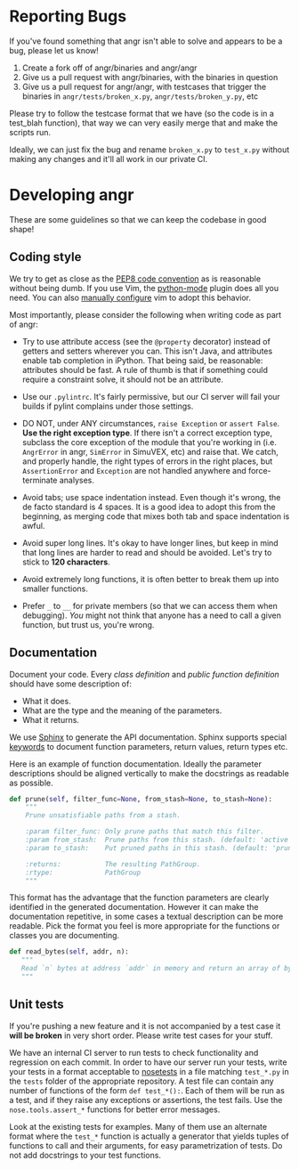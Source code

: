# Reporting Bugs

If you've found something that angr isn't able to solve and appears to be a bug, please let us know!

1. Create a fork off of angr/binaries and angr/angr
2. Give us a pull request with angr/binaries, with the binaries in question
3. Give us a pull request for angr/angr, with testcases that trigger the binaries in `angr/tests/broken_x.py`, `angr/tests/broken_y.py`, etc

Please try to follow the testcase format that we have (so the code is in a test_blah function), that way we can very easily merge that and make the scripts run.

Ideally, we can just fix the bug and rename `broken_x.py` to `test_x.py` without making any changes and it'll all work in our private CI.

# Developing angr

These are some guidelines so that we can keep the codebase in good shape!

## Coding style
We try to get as close as the [PEP8 code convention](http://legacy.python.org/dev/peps/pep-0008/) as is reasonable without being dumb. If you use Vim, the [python-mode](https://github.com/klen/python-mode) plugin does all you need. You can also [manually configure](https://wiki.python.org/moin/Vim) vim to adopt this behavior.

Most importantly, please consider the following when writing code as part of angr:

- Try to use attribute access (see the `@property` decorator) instead of getters and setters wherever you can. This isn't Java, and attributes enable tab completion in iPython. That being said, be reasonable: attributes should be fast. A rule of thumb is that if something could require a constraint solve, it should not be an attribute.

- Use our `.pylintrc`. It's fairly permissive, but our CI server will fail your builds if pylint complains under those settings.

- DO NOT, under ANY circumstances, `raise Exception` or `assert False`. **Use the right exception type**. If there isn't a correct exception type, subclass the core exception of the module that you're working in (i.e. `AngrError` in angr, `SimError` in SimuVEX, etc) and raise that. We catch, and properly handle, the right types of errors in the right places, but `AssertionError` and `Exception` are not handled anywhere and force-terminate analyses.

- Avoid tabs; use space indentation instead. Even though it's wrong, the de facto standard is 4 spaces. It is a good idea to adopt this from the beginning, as merging code that mixes both tab and space indentation is awful.

- Avoid super long lines. It's okay to have longer lines, but keep in mind that long lines are harder to read and should be avoided. Let's try to stick to **120 characters**.

- Avoid extremely long functions, it is often better to break them up into smaller functions.

- Prefer `_` to `__` for private members (so that we can access them when debugging). *You* might not think that anyone has a need to call a given function, but trust us, you're wrong.

## Documentation 
Document your code. Every *class definition* and *public function definition* should have some description of:
 - What it does.
 - What are the type and the meaning of the parameters.
 - What it returns.

We use [Sphinx](http://www.sphinx-doc.org/en/stable/) to generate the API documentation. Sphinx supports special [keywords](http://www.sphinx-doc.org/en/stable/domains.html#info-field-lists) to document function parameters, return values, return types etc. 

Here is an example of function documentation. Ideally the parameter descriptions should be aligned vertically to make the docstrings as readable as possible. 

```python
def prune(self, filter_func=None, from_stash=None, to_stash=None):
    """
    Prune unsatisfiable paths from a stash.

    :param filter_func: Only prune paths that match this filter.
    :param from_stash:  Prune paths from this stash. (default: 'active')
    :param to_stash:    Put pruned paths in this stash. (default: 'pruned')

    :returns:           The resulting PathGroup.
    :rtype:             PathGroup
    """
 ```

This format has the advantage that the function parameters are clearly identified in the generated documentation. However it can make the documentation repetitive, in some cases a textual description can be more readable. Pick the format you feel is more appropriate for the functions or classes you are documenting. 

 ```python
 def read_bytes(self, addr, n):
    """
    Read `n` bytes at address `addr` in memory and return an array of bytes.
    """
 ```
 
## Unit tests
If you're pushing a new feature and it is not accompanied by a test case it **will be broken** in very short order. Please write test cases for your stuff.

We have an internal CI server to run tests to check functionality and regression on each commit. In order to have our server run your tests, write your tests in a format acceptable to [nosetests](https://nose.readthedocs.org/en/latest/) in a file matching `test_*.py` in the `tests` folder of the appropriate repository. A test file can contain any number of functions of the form `def test_*():`. Each of them will be run as a test, and if they raise any exceptions or assertions, the test fails. Use the `nose.tools.assert_*` functions for better error messages.

Look at the existing tests for examples. Many of them use an alternate format where the `test_*` function is actually a generator that yields tuples of functions to call and their arguments, for easy parametrization of tests. Do not add docstrings to your test functions.
